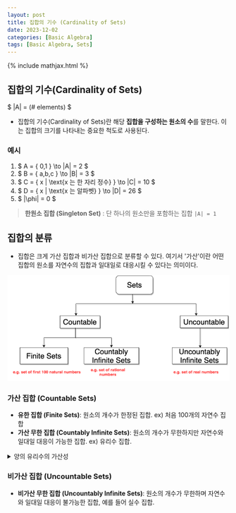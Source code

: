 ```yaml
---
layout: post
title: 집합의 기수 (Cardinality of Sets)
date: 2023-12-02
categories: [Basic Algebra]
tags: [Basic Algebra, Sets]
---
```


{% include mathjax.html %}

## 집합의 기수(Cardinality of Sets)

$ |A| = (\# elements) $

- 집합의 기수(Cardinality of Sets)란 해당 **집합을 구성하는 원소의 수**를 말한다. 이는 집합의 크기를 나타내는 중요한 척도로 사용된다.

### 예시

1. $ A = \{ 0,1 \} \to |A| = 2 $
2. $ B = \{ a,b,c \} \to |B| = 3 $
3. $ C = \{ x | \text{x 는 한 자리 정수} \} \to |C| = 10 $
4. $ D = \{ x | \text{x 는 알파벳} \} \to |D| = 26 $
5. $ |\phi| = 0 $

> **한원소 집합 (Singleton Set)** : 단 하나의 원소만을 포함하는 집합
> `|A| = 1`

## 집합의 분류

- 집합은 크게 가산 집합과 비가산 집합으로 분류할 수 있다. 여기서 '가산'이란 어떤 집합의 원소를 자연수의 집합과 일대일로 대응시킬 수 있다는 의미이다.

![Classification of Sets](</assets/img/2023-12-02-집합의%20기수%20(Cardinality%20of%20Sets)/2023-12-02-16-01-56.png>)

### 가산 집합 (Countable Sets)

- **유한 집합 (Finite Sets)**: 원소의 개수가 한정된 집합. ex) 처음 100개의 자연수 집합
- **가산 무한 집합 (Countably Infinite Sets)**: 원소의 개수가 무한하지만 자연수와 일대일 대응이 가능한 집합. ex) 유리수 집합.

<details>
  <summary>양의 유리수의 가산성</summary>
  <div markdown="1">

- 양의 유리수는 분모와 분자가 자연수인 수의 집합으로, 이들은 가산 무한 집합이다.
- 이는 양의 유리수를 자연수와 일대일 대응으로 나열할 수 있다는 것을 의미한다.
- 이러한 대응의 한 예로, 분모와 분자의 합이 같은 유리수를 하나의 그룹으로 묶어 나열하는 방식이 있다.
- ![positive rational numbers are countable](</assets/img/2023-12-02-집합의%20기수%20(Cardinality%20of%20Sets)/2023-12-02-15-56-43.png>)

  - 첫 번째로, 분모와 분자의 합 $ ( p + q ) $ 가 2가 되는 유리수 $( \frac{p}{q} )$ 를 나열한다. 여기서는 단 하나의 수, $( \frac{1}{1} )$ 이 있다.
  - 다음으로 합이 3이 되는 유리수를 나열하고, 이 과정을 반복한다.
  - 이때, 이전에 나열된 수를 반복해서 리스트에 포함시키지 않도록 주의한다.
  - 위 방법을 통해 양의 유리수는 다음과 같이 나열될 수 있다. $ [ 1, \frac{1}{2}, 2, \frac{1}{3}, \frac{3}{1}, \frac{1}{4}, \frac{4}{1}, \frac{2}{3}, \frac{3}{2}, ... ] $

    </div>
  </details>

### 비가산 집합 (Uncountable Sets)

- **비가산 무한 집합 (Uncountably Infinite Sets)**: 원소의 개수가 무한하며 자연수와 일대일 대응이 불가능한 집합, 예를 들어 실수 집합.
